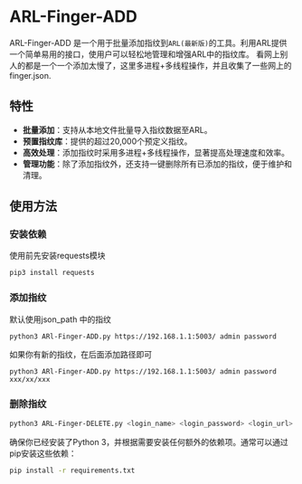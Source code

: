 # ARL-Finger-ADD

ARL-Finger-ADD 是一个用于批量添加指纹到`ARL(最新版)`的工具。利用ARL提供一个简单易用的接口，使用户可以轻松地管理和增强ARL中的指纹库。
看网上别人的都是一个一个添加太慢了，这里多进程+多线程操作，并且收集了一些网上的finger.json.

## 特性

- **批量添加**：支持从本地文件批量导入指纹数据至ARL。
- **预置指纹库**：提供的超过20,000个预定义指纹。
- **高效处理**：添加指纹时采用多进程+多线程操作，显著提高处理速度和效率。
- **管理功能**：除了添加指纹外，还支持一键删除所有已添加的指纹，便于维护和清理。

## 使用方法

### 安装依赖
使用前先安装requests模块
```bash
pip3 install requests
```

### 添加指纹
默认使用json_path 中的指纹
```bash
python3 ARl-Finger-ADD.py https://192.168.1.1:5003/ admin password 
```
如果你有新的指纹，在后面添加路径即可
```
python3 ARl-Finger-ADD.py https://192.168.1.1:5003/ admin password  xxx/xx/xxx
```
### 删除指纹
```bash
python3 ARL-Finger-DELETE.py <login_name> <login_password> <login_url>
```


确保你已经安装了Python 3，并根据需要安装任何额外的依赖项。通常可以通过pip安装这些依赖：

```bash
pip install -r requirements.txt
